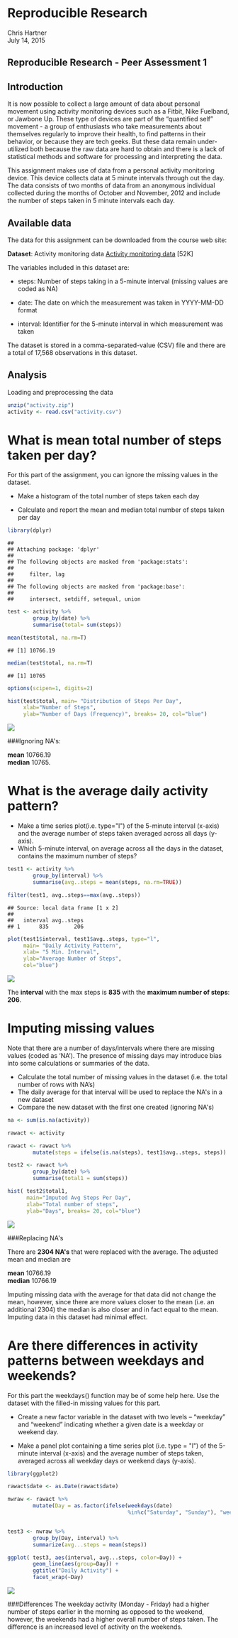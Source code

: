 # Reproducible Research
Chris Hartner  
July 14, 2015  


Reproducible Research - Peer Assessment 1
---
Introduction
---
It is now possible to collect a large amount of data about personal movement using activity monitoring devices such as a Fitbit, Nike Fuelband, or Jawbone Up. These type of devices are part of the “quantified self” movement - a group of enthusiasts who take measurements about themselves regularly to improve their health, to find patterns in their behavior, or because they are tech geeks. But these data remain under-utilized both because the raw data are hard to obtain and there is a lack of statistical methods and software for processing and interpreting the data.

This assignment makes use of data from a personal activity monitoring device. This device collects data at 5 minute intervals through out the day. The data consists of two months of data from an anonymous individual collected during the months of October and November, 2012 and include the number of steps taken in 5 minute intervals each day.


Available data
---
The data for this assignment can be downloaded from the course web site:

**Dataset**: Activity monitoring data [Activity monitoring data](https://d396qusza40orc.cloudfront.net/repdata%2Fdata%2Factivity.zip) [52K]

The variables included in this dataset are:

* steps: Number of steps taking in a 5-minute interval (missing values are coded as NA)

* date: The date on which the measurement was taken in YYYY-MM-DD format

* interval: Identifier for the 5-minute interval in which measurement was taken

The dataset is stored in a comma-separated-value (CSV) file and there are a total of 17,568 observations in this dataset.

Analysis
---
Loading and preprocessing the data



```r
unzip("activity.zip")
activity <- read.csv("activity.csv")
```

What is mean total number of steps taken per day?
===
For this part of the assignment, you can ignore the missing values in the dataset.

* Make a histogram of the total number of steps taken each day

* Calculate and report the mean and median total number of steps taken per day



```r
library(dplyr)
```

```
## 
## Attaching package: 'dplyr'
## 
## The following objects are masked from 'package:stats':
## 
##     filter, lag
## 
## The following objects are masked from 'package:base':
## 
##     intersect, setdiff, setequal, union
```

```r
test <- activity %>% 
        group_by(date) %>%
        summarise(total= sum(steps)) 

mean(test$total, na.rm=T)
```

```
## [1] 10766.19
```

```r
median(test$total, na.rm=T)
```

```
## [1] 10765
```

```r
options(scipen=1, digits=2)

hist(test$total, main= "Distribution of Steps Per Day", 
     xlab="Number of Steps",
     ylab="Number of Days (Frequency)", breaks= 20, col="blue")
```

![](PA1_template_files/figure-html/unnamed-chunk-2-1.png) 

###Ignoring NA's:   

**mean**   10766.19   
**median** 10765.



What is the average daily activity pattern?
===
* Make a time series plot(i.e. type="l") of the 5-minute interval (x-axis) and the average number of steps taken averaged across all days (y-axis).
* Which 5-minute interval, on average across all the days in the dataset, contains the maximum number of steps?


```r
test1 <- activity %>% 
        group_by(interval) %>%
        summarise(avg..steps = mean(steps, na.rm=TRUE))

filter(test1, avg..steps==max(avg..steps))
```

```
## Source: local data frame [1 x 2]
## 
##   interval avg..steps
## 1      835        206
```

```r
plot(test1$interval, test1$avg..steps, type="l",
     main= "Daily Activity Pattern", 
     xlab= "5 Min. Interval", 
     ylab="Average Number of Steps",
     col="blue")
```

![](PA1_template_files/figure-html/unnamed-chunk-3-1.png) 

The **interval** with the max steps is **835** with the **maximum number of steps**: **206**.


Imputing missing values
===
Note that there are a number of days/intervals where there are missing values (coded as ‘NA’). The presence of missing days may introduce bias into some calculations or summaries of the data.

* Calculate the total number of missing values in the dataset (i.e. the total number of rows with NA’s)
* The daily average for that interval will be used to replace the NA's in a new dataset 
* Compare the new dataset with the first one created (ignoring NA's)
    


```r
na <- sum(is.na(activity))

rawact <- activity

rawact <- rawact %>%
        mutate(steps = ifelse(is.na(steps), test1$avg..steps, steps))

test2 <- rawact %>%
        group_by(date) %>%
        summarise(total1 = sum(steps))

hist( test2$total1,
      main="Imputed Avg Steps Per Day",
      xlab="Total number of steps",
      ylab="Days", breaks= 20, col="blue")
```

![](PA1_template_files/figure-html/unnamed-chunk-4-1.png) 

###Replacing NA's

There are **2304 NA's** that were replaced with the average. The adjusted mean and median are

**mean** 10766.19   
**median** 10766.19   


Imputing missing data with the average for that data did not change the mean, however, since there are more values closer to the mean (i.e. an additional 2304) the median is also closer and in fact equal to the mean.  Imputing data in this dataset had minimal effect.  

Are there differences in activity patterns between weekdays and weekends?
===
For this part the weekdays() function may be of some help here. Use the dataset with the filled-in missing values for this part.

* Create a new factor variable in the dataset with two levels – “weekday” and “weekend” indicating whether a given date is a weekday or weekend day.

* Make a panel plot containing a time series plot (i.e. type = "l") of the 5-minute interval (x-axis) and the average number of steps taken, averaged across all weekday days or weekend days (y-axis).


```r
library(ggplot2)

rawact$date <- as.Date(rawact$date)

nwraw <- rawact %>% 
        mutate(Day = as.factor(ifelse(weekdays(date)
                                      %in%c("Saturday", "Sunday"), "weekend", "weekday")))


test3 <- nwraw %>%
        group_by(Day, interval) %>%
        summarize(avg...steps = mean(steps))

ggplot( test3, aes(interval, avg...steps, color=Day)) +
        geom_line(aes(group=Day)) +
        ggtitle("Daily Activity") +
        facet_wrap(~Day)
```

![](PA1_template_files/figure-html/unnamed-chunk-5-1.png) 

###Differences
The weekday activity (Monday - Friday) had a higher number of steps earlier in the morning as opposed to the weekend, however, the weekends had a higher overall number of steps taken.  The difference is an increased level of activity on the weekends.
